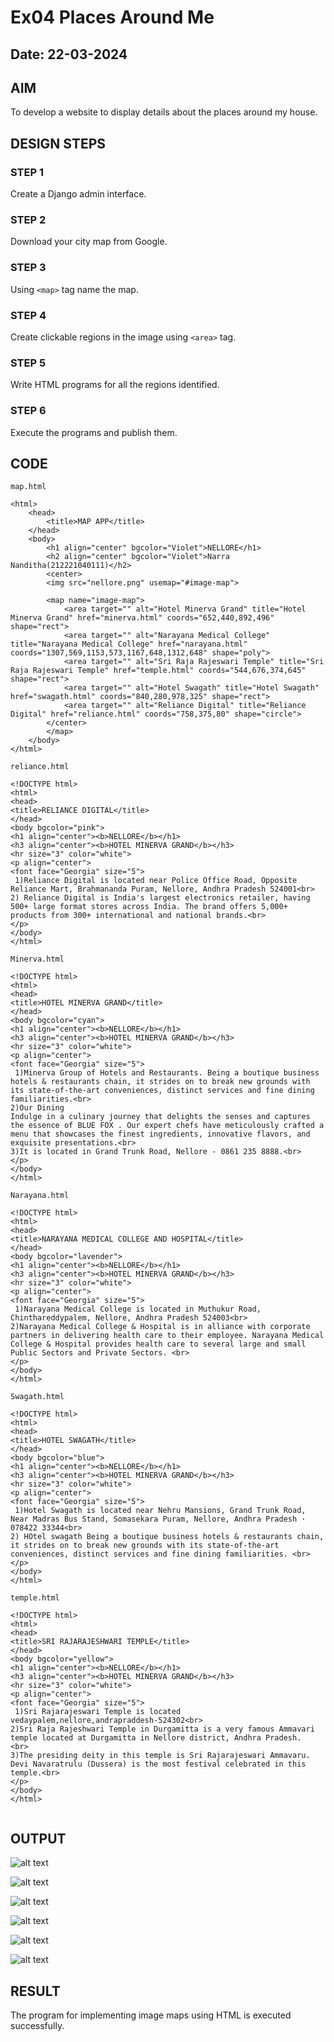 # Ex04 Places Around Me
## Date: 22-03-2024

## AIM
To develop a website to display details about the places around my house.

## DESIGN STEPS

### STEP 1
Create a Django admin interface.

### STEP 2
Download your city map from Google.

### STEP 3
Using ```<map>``` tag name the map.

### STEP 4
Create clickable regions in the image using ```<area>``` tag.

### STEP 5
Write HTML programs for all the regions identified.

### STEP 6
Execute the programs and publish them.

## CODE
```
map.html 

<html>
    <head>
        <title>MAP APP</title>
    </head>
    <body>
        <h1 align="center" bgcolor="Violet">NELLORE</h1>
        <h2 align="center" bgcolor="Violet">Narra Nanditha(212221040111)</h2>
        <center>
        <img src="nellore.png" usemap="#image-map">

        <map name="image-map">
            <area target="" alt="Hotel Minerva Grand" title="Hotel Minerva Grand" href="minerva.html" coords="652,440,892,496" shape="rect">
            <area target="" alt="Narayana Medical College" title="Narayana Medical College" href="narayana.html" coords="1307,569,1153,573,1167,648,1312,648" shape="poly">
            <area target="" alt="Sri Raja Rajeswari Temple" title="Sri Raja Rajeswari Temple" href="temple.html" coords="544,676,374,645" shape="rect">
            <area target="" alt="Hotel Swagath" title="Hotel Swagath" href="swagath.html" coords="840,280,978,325" shape="rect">
            <area target="" alt="Reliance Digital" title="Reliance Digital" href="reliance.html" coords="758,375,80" shape="circle">
        </center>
        </map>
    </body>
</html>
```
```
reliance.html

<!DOCTYPE html>
<html>
<head>
<title>RELIANCE DIGITAL</title>
</head>
<body bgcolor="pink">
<h1 align="center"><b>NELLORE</b></h1>
<h3 align="center"><b>HOTEL MINERVA GRAND</b></h3>
<hr size="3" color="white">
<p align="center">
<font face="Georgia" size="5">
 1)Reliance Digital is located near Police Office Road, Opposite Reliance Mart, Brahmananda Puram, Nellore, Andhra Pradesh 524001<br>
2) Reliance Digital is India's largest electronics retailer, having 500+ large format stores across India. The brand offers 5,000+ products from 300+ international and national brands.<br>
</p>
</body>
</html>
```
```
Minerva.html

<!DOCTYPE html>
<html>
<head>
<title>HOTEL MINERVA GRAND</title>
</head>
<body bgcolor="cyan">
<h1 align="center"><b>NELLORE</b></h1>
<h3 align="center"><b>HOTEL MINERVA GRAND</b></h3>
<hr size="3" color="white">
<p align="center">
<font face="Georgia" size="5">
 1)Minerva Group of Hotels and Restaurants. Being a boutique business hotels & restaurants chain, it strides on to break new grounds with its state-of-the-art conveniences, distinct services and fine dining familiarities.<br>
2)Our Dining
Indulge in a culinary journey that delights the senses and captures the essence of BLUE FOX . Our expert chefs have meticulously crafted a menu that showcases the finest ingredients, innovative flavors, and exquisite presentations.<br>
3)It is located in Grand Trunk Road, Nellore - 0861 235 8888.<br>
</p>
</body>
</html>
```
```
Narayana.html

<!DOCTYPE html>
<html>
<head>
<title>NARAYANA MEDICAL COLLEGE AND HOSPITAL</title>
</head>
<body bgcolor="lavender">
<h1 align="center"><b>NELLORE</b></h1>
<h3 align="center"><b>HOTEL MINERVA GRAND</b></h3>
<hr size="3" color="white">
<p align="center">
<font face="Georgia" size="5">
 1)Narayana Medical College is located in Muthukur Road, Chinthareddypalem, Nellore, Andhra Pradesh 524003<br>
2)Narayana Medical College & Hospital is in alliance with corporate partners in delivering health care to their employee. Narayana Medical College & Hospital provides health care to several large and small Public Sectors and Private Sectors. <br>
</p>
</body>
</html>
```
```
Swagath.html

<!DOCTYPE html>
<html>
<head>
<title>HOTEL SWAGATH</title>
</head>
<body bgcolor="blue">
<h1 align="center"><b>NELLORE</b></h1>
<h3 align="center"><b>HOTEL MINERVA GRAND</b></h3>
<hr size="3" color="white">
<p align="center">
<font face="Georgia" size="5">
 1)Hotel Swagath is located near Nehru Mansions, Grand Trunk Road, Near Madras Bus Stand, Somasekara Puram, Nellore, Andhra Pradesh · 078422 33344<br>
2) HOtel swagath Being a boutique business hotels & restaurants chain, it strides on to break new grounds with its state-of-the-art conveniences, distinct services and fine dining familiarities. <br>
</p>
</body>
</html>
```
```
temple.html

<!DOCTYPE html>
<html>
<head>
<title>SRI RAJARAJESHWARI TEMPLE</title>
</head>
<body bgcolor="yellow">
<h1 align="center"><b>NELLORE</b></h1>
<h3 align="center"><b>HOTEL MINERVA GRAND</b></h3>
<hr size="3" color="white">
<p align="center">
<font face="Georgia" size="5">
 1)Sri Rajarajeswari Temple is located vedaypalem,nellore,andrapraddesh-524302<br>
2)Sri Raja Rajeshwari Temple in Durgamitta is a very famous Ammavari temple located at Durgamitta in Nellore district, Andhra Pradesh.  <br>
3)The presiding deity in this temple is Sri Rajarajeswari Ammavaru. Devi Navaratrulu (Dussera) is the most festival celebrated in this temple.<br>
</p>
</body>
</html>


```


## OUTPUT

![alt text](<Screenshot (16).png>)

![alt text](<Screenshot (17).png>)

![alt text](<Screenshot (18).png>)

![alt text](<Screenshot (19).png>)

![alt text](<Screenshot (20).png>)

![alt text](<Screenshot (21).png>)

## RESULT
The program for implementing image maps using HTML is executed successfully.
